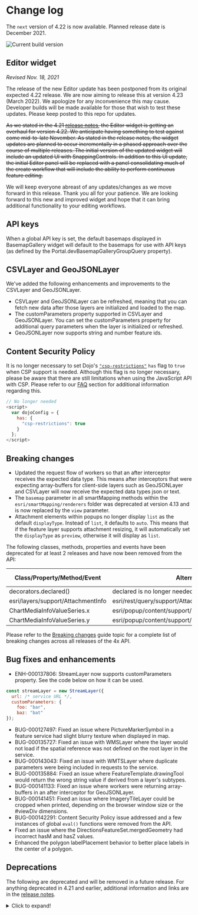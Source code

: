# Change log

The `next` version of 4.22 is now available.  Planned release date is December 2021.

![Current build version](https://img.shields.io/npm/v/arcgis-js-api/next?label=Current%20build)


## Editor widget

_Revised Nov. 18, 2021_

The release of the new Editor update has been postponed from its original expected 4.22 release. We are now aiming to release this at version 4.23 (March 2022). We apologize for any inconvenience this may cause. Developer builds will be made available for those that wish to test these updates. Please keep posted to this repo for updates.

~~As we stated in the 4.21 [release notes](https://developers.arcgis.com/javascript/latest/release-notes/#an-updated-and-improved-editor-widget-is-coming), the Editor widget is getting an overhaul for version 4.22. We anticipate having something to test against come mid-to-late November. As stated in the release notes, the widget updates are planned to occur incrementally in a phased approach over the course of multiple releases. The initial version of the updated widget will include an updated UI with SnappingControls. In addition to this UI update, the initial Editor panel will be replaced with a panel consolidating much of the create workflow that will include the ability to perform continuous feature editing.~~

We will keep everyone abreast of any updates/changes as we move forward in this release. Thank you all for your patience. We are looking forward to this new and improved widget and hope that it can bring additional functionality to your editing workflows.

## API keys

When a global API key is set, the default basemaps displayed in BasemapGallery widget will default to the basemaps for use with API keys (as defined by the Portal.devBasemapGalleryGroupQuery property).

## CSVLayer and GeoJSONLayer

We've added the following enhancements and improvements to the CSVLayer and GeoJSONLayer.

* CSVLayer and GeoJSONLayer can be refreshed, meaning that you can fetch new data after those layers are initialized and loaded to the map.
* The customParameters property supported in CSVLayer and GeoJSONLayer. You can set the customParameters property for additional query parameters when the layer is initialized or refreshed.
* GeoJSONLayer now supports string and number feature ids.

## Content Security Policy

It is no longer necessary to set Dojo's [`"csp-restrictions"`](https://github.com/dojo/docs/blob/d30563d6b5c039e12bd91028c362e7caff1d0573/releasenotes/1.11.rst#csp) `has` flag to `true` when CSP support is needed. Although this flag is no longer necessary, please be aware that there are still limitations when using the JavaScript API with CSP. Please refer to our [FAQ](https://developers.arcgis.com/javascript/latest/faq/#does-the-arcgis-api-for-javascript-support-all-content-security-policy-directives) section for additional information regarding this.

```js
// No longer needed
<script>
  var dojoConfig = {
    has: {
      "csp-restrictions": true
    }
  };
</script>
```

## Breaking changes

* Updated the request flow of workers so that an after interceptor receives the expected data type. This means after interceptors that were expecting array-buffers for client-side layers such as GeoJSONLayer and CSVLayer will now receive the expected data types json or text.
* The `basemap` parameter in all smartMapping methods within the `esri/smartMapping/renderers` folder was deprecated at version 4.13 and is now replaced by the `view` parameter.
* Attachment elements within popups no longer display `list` as the default `displayType`. Instead of `list`, it defaults to `auto`. This means that if the feature layer supports attachment resizing, it will automatically set the `displayType` as `preview`, otherwise it will display as `list`.

The following classes, methods, properties and events have been deprecated for at least 2 releases and have now been removed from the API:

| Class/Property/Method/Event | Alternate option | Version deprecated |
|-----------------------------|------------------|--------------------|
| decorators.declared() | declared is no longer needed to extend Accessor anymore | 4.16 |
| esri/layers/support/AttachmentInfo | esri/rest/query/support/AttachmentInfo |	4.19 |
| ChartMediaInfoValueSeries.x | esri/popup/content/support/ChartMediaInfoValueSeries.value | 4.17 |
| ChartMediaInfoValueSeries.y | esri/popup/content/support/ChartMediaInfoValueSeries.tooltip | 4.17 |

Please refer to the [Breaking changes](https://developers.arcgis.com/javascript/latest/breaking-changes/) guide topic for a complete list of breaking changes across all releases of the 4x API.

## Bug fixes and enhancements

* ENH-000137806: StreamLayer now supports customParameters property. See the code below on how it can be used.

```js
const streamLayer = new StreamLayer({
  url: /* service URL */,
  customParameters: {
    foo: "bar",
    baz: "bat"
});
```

* BUG-000127497: Fixed an issue where PictureMarkerSymbol in a feature service had slight blurry texture when displayed in map.
* BUG-000135727: Fixed an issue with WMSLayer where the layer would not load if the spatial reference was not defined on the root layer in the service.
* BUG-000143043: Fixed an issue with WMTSLayer where duplicate parameters were being included in requests to the service.
* BUG-000135884: Fixed an issue where FeatureTemplate.drawingTool would return the wrong string value if derived from a layer's subtypes.
* BUG-000141133: Fixed an issue where workers were returning array-buffers in an after interceptor for GeoJSONLayer.
* BUG-000141451: Fixed an issue where ImageryTileLayer could be cropped when printed, depending on the browser window size or the #viewDiv dimensions.
* BUG-000142291: Content Security Policy issue addressed and a few instances of global `eval()` functions were removed from the API.
* Fixed an issue where the DirectionsFeatureSet.mergedGeometry had incorrect hasM and hasZ values.
* Enhanced the polygon labelPlacement behavior to better place labels in the center of a polygon.

## Deprecations

The following are deprecated and will be removed in a future release. For anything deprecated in 4.21 and earlier, additional information and links are in the [release notes](https://developers.arcgis.com/javascript/latest/release-notes/#deprecated-classes-properties-methods-events).

<details>
  <summary>Click to expand!</summary>  
  
* **Widget view source code:**   Starting at 4.21, the `.tsx` widget view source code is being deprecated for all widgets. This will be removed in a future release. Many of these files contain references to modules that are not open sourced or for internal-use only. This change does not affect the ability to build custom widgets, extend the ViewModel or customize widget CSS.
* AddressCandidate deprecated since version 4.20. Use AddressCandidate instead.
* AlgorithmicColorRamp deprecated since version 4.20. Use AlgorithmicColorRamp instead.
* AreasAndLengthsParameters deprecated since version 4.20. Use AreasAndLengthsParameters instead.
* AttachmentInfo deprecated since version 4.19. Use AttachmentInfo instead.
* AttachmentQuery deprecated since version 4.20. Use AttachmentQuery instead.
* Bookmark.extent deprecated since 4.17. Use viewpoint instead.
* BufferParameters deprecated since version 4.20. Use BufferParameters instead.
* ChartMediaInfoValueSeries.x deprecated since version 4.17. Use value instead.
* ChartMediaInfoValueSeries.y deprecated since version 4.17. Use tooltip instead.
* ClosestFacilityParameters deprecated since version 4.20. Use ClosestFacilityParameters instead.
* ClosestFacilitySolveResult deprecated since version 4.20. Use ClosestFacilitySolveResult instead.
* ClosestFacilityTask deprecated since version 4.20. Use closestFacility instead.
* ColorRamp deprecated since version 4.20. Use ColorRamp instead.
* DataFile deprecated since version 4.20. Use DataFile instead.
* DataLayer deprecated since version 4.20. Use DataLayer instead.
* decorators.cast deprecated since version 4.14. Parameter decorators won't be supported by JavaScript decorators.
* decorators.declared deprecated since version 4.16. `declared` is not needed to extend Accessor anymore. See Implementing Accessor for updated information.
* DensifyParameters deprecated since version 4.20. Use DensifyParameters instead.
* DirectionsFeatureSet deprecated since version 4.20. Use DirectionsFeatureSet instead.
* DistanceParameters deprecated since version 4.20. Use DistanceParameters instead.
* FeatureForm.description deprecated since version 4.20. Set it via the FormTemplate.description.
* FeatureForm.fieldConfig deprecated since version 4.16. Use FieldElement and/or GroupElement instead.
* FeatureForm.title deprecated since version 4.20. Set it via the FormTemplate.title.
* FeatureFormViewModel.description deprecated since version 4.20. Set it via the FormTemplate.description.
* FeatureFormViewModel.fieldConfig deprecated since version 4.16. Use FieldElement and/or GroupElement instead.
* FeatureFormViewModel.title deprecated since version 4.20. Set it via the FormTemplate.title.
* FeatureSet deprecated since version 4.20. Use FeatureSet instead.
* FindParameters deprecated since version 4.20. Use FindParameters instead.
* FindResult deprecated since version 4.20. Use FindResult instead.
* FindTask deprecated since version 4.20. Use find instead.
* GeneralizeParameters deprecated since version 4.20. Use GeneralizeParameters instead.
* GeometryService deprecated since version 4.20. Use geometryService instead.
* Geoprocessor deprecated since version 4.20. Use geoprocessor instead.
* GPMessage deprecated since version 4.20. Use GPMessage instead.
* IdentifyParameters deprecated since version 4.20. Use IdentifyParameters instead.
* IdentifyResult deprecated since version 4.20. Use IdentifyResult instead.
* IdentifyTask deprecated since version 4.20. Use identify instead.
* ImageHistogramParameters deprecated since version 4.20. Use ImageHistogramParameters instead.
* ImageIdentifyParameters deprecated since version 4.20. Use ImageIdentifyParameters instead.
* ImageIdentifyResult deprecated since version 4.20. Use ImageIdentifyResult instead.
* ImageIdentifyTask deprecated since version 4.20. Use imageService instead.
* JobInfo deprecated since version 4.20. Use JobInfo instead.
* LabelClass.labelExpressionInfo.value deprecated since version 4.5. Use expression instead.
* LegendLayer deprecated since version 4.20. Use LegendLayer instead.
* LengthsParameters deprecated since version 4.20. Use LengthsParameters instead.
* LinearUnit deprecated since version 4.20. Use LinearUnit instead.
* Locator deprecated since version 4.20. Use locator instead.
* MultipartColorRamp deprecated since version 4.20. Use MultipartColorRamp instead.
* NAMessage deprecated since version 4.20. Use NAMessage instead.
* OffsetParameters deprecated since version 4.20. Use OffsetParameters instead.
* ParameterValue deprecated since version 4.20. Use ParameterValue instead.
* PointDrawAction.coordinates deprecated since version 4.19. Use vertices instead.
* Portal.createClosestFacilityTask deprecated since version 4.21.
* Portal.createGeometryService deprecated since version 4.21.
* Portal.createPrintTask deprecated since version 4.21.
* Portal.createRouteTask deprecated since version 4.21.
* Portal.createServiceAreaTask deprecated since version 4.21.
* PrintParameters deprecated since version 4.20. Use PrintParameters instead.
* PrintTask deprecated since version 4.20. Use print instead.
* PrintTemplate deprecated since version 4.20. Use PrintTemplate instead.
* projection.isSupported deprecated since version 4.18.
* ProjectParameters deprecated since version 4.20. Use ProjectParameters instead.
* promiseUtils.reject deprecated since version 4.19. Use the native Promise.reject method instead.
* promiseUtils.resolve deprecated since version 4.19. Use the native Promise.resolve method instead.
* Query deprecated since version 4.20. Use Query instead.
* QueryTask deprecated since version 4.20. Use query instead.
* RasterData deprecated since version 4.20. Use RasterData instead.
* RelationParameters deprecated since version 4.20. Use RelationParameters instead.
* RelationshipQuery deprecated since version 4.20. Use RelationshipQuery instead.
* RouteParameters deprecated since version 4.20. Use RouteParameters instead.
* RouteResult deprecated since version 4.20. Use RouteResult instead.
* RouteTask deprecated since version 4.20. Use route instead.
* SceneView.constraints.collision deprecated since version 4.8. Use Ground.navigationConstraint instead.
* ServiceAreaParameters deprecated since version 4.20. Use ServiceAreaParameters instead.
* ServiceAreaSolveResult deprecated since version 4.20. Use ServiceAreaSolveResult instead.
* ServiceAreaTask deprecated since version 4.20. Use serviceArea instead.
* SizeVariable.expression deprecated since version 4.2. Use SizeVariable.valueExpression instead.
* Slider.labelsVisible deprecated since version 4.15. Use Slider.visibleElements.labels instead.
* Slider.rangeLabelsVisible deprecated since version 4.15. Use Slider.visibleElements.rangeLabels instead.
* `SmartMapping.params.basemap` deprecated since version 4.13. Use `view` instead.
* StatisticDefinition deprecated since version 4.20. Use StatisticDefinition instead.
* symbolPreview.renderPreviewHTML deprecated since version 4.11. Use symbolUtils.renderPreviewHTML instead.
* symbolPreview deprecated since version 4.11. Use symbolUtils instead.
* Task deprecated since version 4.20.
* Themes: The light-blue, dark-blue, light-green, dark-green, light-purple, dark-purple, light-red, dark-red are deprecated since 4.19. Please use `light` or `dark` instead, or create your own theme.
* TimeSlider.values deprecated since version 4.20. Use timeExtent instead.
* TimeSliderViewModel.values deprecated since version 4.20. Use timeExtent instead.
* TrimExtendParameters deprecated since version 4.20. Use TrimExtendParameters instead.
* widget.renderable deprecated since version 4.19. All properties are automatically tracked now and don't need to be decorated with this decorator.

</details>
